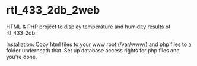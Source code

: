 # rtl_433_2db_2web
HTML &amp; PHP project to display temperature and humidity results of rtl_433_2db

Installation: Copy html files to your www root (/var/www/) and php files to a folder underneath that. Set up database access rights for php files and you're done.
